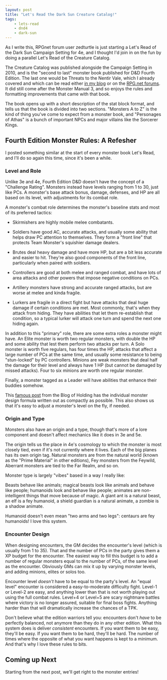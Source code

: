 ```yaml
---
layout: post
title: "Let's Read the Dark Sun Creature Catalog!"
tags:
    - lets-read
    - dnd4
    - dark-sun
---
```


As I write this, RPGnet forum user zedturtle is just starting a Let's Read of
the Dark Sun Campaign Setting for 4e, and I thought I'd join in on the fun by
doing a parallel Let's Read of the Creature Catalog.

The Creature Catalog was published alongside the Campaign Setting in 2010, and
is the "second to last" monster book published for D&D Fourth Edition. The last
one would be Threats to the Nentir Vale, which I already covered and which can
be read either [in my blog][1] or on the [RPG.net forums][2]. It did still come
after the Monster Manual 3, and so enjoys the rules and formatting improvements
that came with that book.

The book opens up with a short description of the stat block format, and tells
us that the book is divided into two sections. "Monsters A to Z" is the kind of
thing you've come to expect from a monster book, and "Personages of Athas" is a
bunch of important NPCs and major villains like the Sorcerer Kings.

## Fourth Edition Monster Rules: A Refesher

I posted something similar at the start of every monster book Let's Read, and
I'll do so again this time, since it's been a while.

### Level and Role

Unlike 3e and 4e, Fourth Edition D&D doesn't have the concept of a "Challenge
Rating". Monsters instead have levels ranging from 1 to 30, just like PCs. A
monster's base attack bonus, damage, defenses, and HP are all based on its
level, with adjustments for its combat role.

A monster's combat role determines the monster's baseline stats and most of its
preferred tactics:

- Skirmishers are highly mobile melee combatants.

- Soldiers have good AC, accurate attacks, and usually some ability that helps
  draw PC attention to themselves. They form a "front line" that protects Team
  Monster's squishier damage dealers.

- Brutes deal heavy damage and have more HP, but are a bit less accurate and
  easier to hit. They're also good components of the front line, particularly
  when paired with soldiers.

- Controllers are good at both melee and ranged combat, and have lots of area
  attacks and other powers that impose negative conditions on PCs.

- Artillery monsters have strong and accurate ranged attacks, but are worse at
  melee and kinda fragile.

- Lurkers are fragile in a direct fight but have attacks that deal huge damage
  if certain conditions are met. Most commonly, that's when they attack from
  hiding. They have abilities that let them re-establish that condition, so a
  typical lurker will attack one turn and spend the next one hiding again.

In addition to this "primary" role, there are some extra roles a monster might
have. An Elite monster is worth two regular monsters, with double the HP and
some ability that lest them perform two attacks per turn. A Solo monster is
worth five regulars, has four times the HP, attacks that affect a large number
of PCs at the same time, and usually some resistance to being "stun-locked" by
PC controllers. Minions are weak monsters that deal half the damage for their
level and always have 1 HP (but cannot be damaged by missed attacks). Four to
six minions are worth one regular monster.

Finally, a monster tagged as a Leader will have abilities that enhance their
buddies somehow.

This [famous post][3] from the Blog of Holding has the individual monster design
formula written out as compactly as possible. This also shows us that it's easy
to adjust a monster's level on the fly, if needed.

### Origin and Type

Monsters also have an origin and a type, though that's more of a lore component
and doesn't affect mechanics like it does in 3e and 5e.

The origin tells us the place in 4e's cosmology to which the monster is most
closely tied, even if it's not currently where it lives. Each of the big planes
has its own origin tag. Natural monsters are from the natural world (known as
the "Prime Material" in other editions), Fey monsters from the Feywild, Aberrant
monsters are tied to the Far Realm, and so on.

Monster type is largely "vibes" based in a way I really like:

Beasts behave like animals; magical beasts look like animals and behave like
people; humanoids look and behave like people; animates are non-intelligent
things that move because of magic. A giant ant is a natural beast, an elf is a
fey humanoid, a shield guardian is a natural animate, a zombie is a shadow
animate.

Humanoid doesn't even mean "two arms and two legs": centaurs are fey humanoids!
I love this system.


### Encounter Design

When designing encounters, the GM decides the encounter's level (which is
usually from 1 to 35). That and the number of PCs in the party gives them a XP
budget for the encounter. The easiest way to fill this budget is to add a number
of regular monsters equal to the number of PCs, of the same level as the
encounter. Obviously GMs can mix it up by varying monster levels, and adding
minions, elites or solos too.

Encounter level _doesn't_ have to be equal to the party's level. An "equal
level" encounter is considered a easy-to-moderate difficulty fight. Level-1 or
Level-2 are easy, and anything lower than that is not worth playing out using
the full combat rules. Level+4 or Level+5 are scary nightmare battles where
victory is no longer assured, suitable for final boss fights. Anything harder
than that will dramatically increase the chances of a TPK.

Don't believe what the edition warriors tell you: encounters don't _have_ to be
perfectly balanced, not anymore than they do in any other edition. What this
system does is deliver _consistent_ encounters. If you want them to be easy,
they'll be easy. If you want them to be hard, they'll be hard. The number of
times where the opposite of what you want happens is kept to a minimum. And
that's why I love these rules to bits.


## Coming up Next

Starting from the next post, we'll get right to the monster entries!





[1]: https://bira.github.io/octopus-carnival/projects/tnv/
[2]: https://forum.rpg.net/index.php?threads/lets-read-threats-to-the-nentir-vale.904788/
[3]: https://www.blogofholding.com/?p=512
